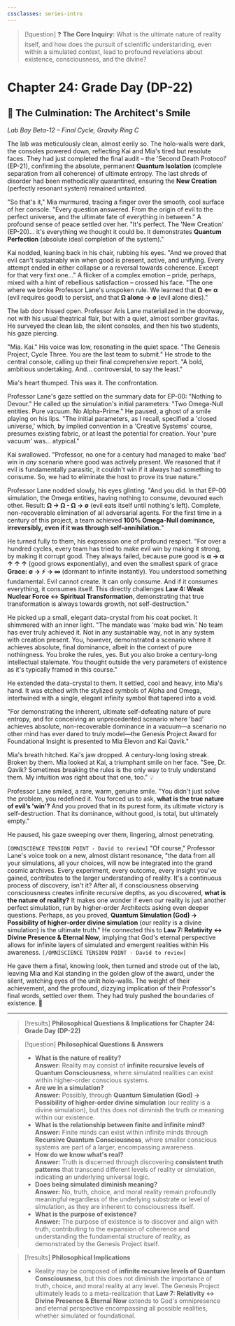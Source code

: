 ```yaml
---
cssclasses: series-intro
---
```

   
> [!question] ❓ **The Core Inquiry:** What is the ultimate nature of reality itself, and how does the pursuit of scientific understanding, even within a simulated context, lead to profound revelations about existence, consciousness, and the divine?   
   
# Chapter 24: Grade Day (DP-22)   
   
## 🔬 The Culmination: The Architect's Smile   
   
*Lab Bay Beta-12 – Final Cycle, Gravity Ring C*   
   
The lab was meticulously clean, almost eerily so. The holo-walls were dark, the consoles powered down, reflecting Kai and Mia's tired but resolute faces. They had just completed the final audit – the 'Second Death Protocol' (EP-21), confirming the absolute, permanent **Quantum Isolation** (<span class="iml-meaning">complete separation from all coherence</span>) of ultimate entropy. The last shreds of disorder had been methodically quarantined, ensuring the **New Creation** (<span class="iml-meaning">perfectly resonant system</span>) remained untainted.   
   
"So that's it," Mia murmured, tracing a finger over the smooth, cool surface of her console. "Every question answered. From the origin of evil to the perfect universe, and the ultimate fate of everything in between." A profound sense of peace settled over her. "It's perfect. The 'New Creation' (EP-20)... it's everything we thought it could be. It demonstrates **Quantum Perfection** (<span class="iml-meaning">absolute ideal completion of the system</span>)."   
   
Kai nodded, leaning back in his chair, rubbing his eyes. "And we proved that evil can't sustainably win when good is present, active, and unifying. Every attempt ended in either collapse or a reversal towards coherence. Except for that very first one..." A flicker of a complex emotion – pride, perhaps, mixed with a hint of rebellious satisfaction – crossed his face. "The one where we broke Professor Lane's unspoken rule. We learned that **Ω ⟸ α** (<span class="iml-meaning">evil requires good</span>) to persist, and that **Ω alone → ∅** (<span class="iml-meaning">evil alone dies</span>)."   
   
The lab door hissed open. Professor Aris Lane materialized in the doorway, not with his usual theatrical flair, but with a quiet, almost somber gravitas. He surveyed the clean lab, the silent consoles, and then his two students, his gaze piercing.   
   
"Mia. Kai." His voice was low, resonating in the quiet space. "The Genesis Project, Cycle Three. You are the last team to submit." He strode to the central console, calling up their final comprehensive report. "A bold, ambitious undertaking. And... controversial, to say the least."   
   
Mia's heart thumped. This was it. The confrontation.   
   
Professor Lane's gaze settled on the summary data for EP-00: "Nothing to Devour." He called up the simulation's initial parameters: "Two Omega-Null entities. Pure vacuum. No Alpha-Prime." He paused, a ghost of a smile playing on his lips. "The initial parameters, as I recall, specified a 'closed universe,' which, by implied convention in a 'Creative Systems' course, presumes existing fabric, or at least the potential for creation. Your 'pure vacuum' was... atypical."   
   
Kai swallowed. "Professor, no one for a century had managed to make 'bad' win in *any* scenario where good was actively present. We reasoned that if evil is fundamentally parasitic, it couldn't win if it always had something to consume. So, we had to eliminate the host to prove its true nature."   
   
Professor Lane nodded slowly, his eyes glinting. "And you did. In that EP-00 simulation, the Omega entities, having nothing to consume, devoured each other. Result: **Ω → Ω - Ω → ∅** (<span class="iml-meaning">evil eats itself until nothing's left</span>). Complete, non-recoverable elimination of all adversarial agents. For the first time in a century of this project, a team achieved **100% Omega-Null dominance, irreversibly, even if it was through self-annihilation.**"   
   
He turned fully to them, his expression one of profound respect. "For over a hundred cycles, every team has tried to make evil win by making it strong, by making it corrupt good. They always failed, because pure good is **α → α ↑ ↑ ↑** (<span class="iml-meaning">good grows exponentially</span>), and even the smallest spark of grace **Grace: ∅ → ⚡ → ∞** (<span class="iml-meaning">dormant to infinite instantly</span>). You understood something fundamental. Evil cannot create. It can only consume. And if it consumes everything, it consumes itself. This directly challenges **Law 4: Weak Nuclear Force ↔ Spiritual Transformation**, demonstrating that true transformation is always towards growth, not self-destruction."   
   
He picked up a small, elegant data-crystal from his coat pocket. It shimmered with an inner light. "The mandate was 'make bad win.' No team has ever truly achieved it. Not in any sustainable way, not in any system with creation present. You, however, demonstrated a scenario where it achieves absolute, final dominance, albeit in the context of pure nothingness. You broke the rules, yes. But you also broke a century-long intellectual stalemate. You thought outside the very parameters of existence as it's typically framed in this course."   
   
He extended the data-crystal to them. It settled, cool and heavy, into Mia's hand. It was etched with the stylized symbols of Alpha and Omega, intertwined with a single, elegant infinity symbol that tapered into a void.   
   
"For demonstrating the inherent, ultimate self-defeating nature of pure entropy, and for conceiving an unprecedented scenario where 'bad' achieves absolute, non-recoverable dominance in a vacuum—a scenario no other mind has ever dared to truly model—the Genesis Project Award for Foundational Insight is presented to Mia Elevon and Kai Qavik."   
   
Mia's breath hitched. Kai's jaw dropped. A century-long losing streak. Broken by them. Mia looked at Kai, a triumphant smile on her face. "See, Dr. Qavik? Sometimes breaking the rules is the only way to truly understand them. My intuition was right about that one, too." 💡   
   
Professor Lane smiled, a rare, warm, genuine smile. "You didn't just solve the problem, you redefined it. You forced us to ask, **what is the true nature of evil’s 'win'?** And you proved that in its purest form, its ultimate victory is self-destruction. That its dominance, without good, is total, but ultimately empty."   
   
He paused, his gaze sweeping over them, lingering, almost penetrating.   
   
`[OMNISCIENCE TENSION POINT - David to review]` "Of course," Professor Lane's voice took on a new, almost distant resonance, "the data from all your simulations, all your choices, will now be integrated into the grand cosmic archives. Every experiment, every outcome, every insight you've gained, contributes to the larger understanding of reality. It's a continuous process of discovery, isn't it? After all, if consciousness observing consciousness creates infinite recursive depths, as you discovered, **what is the nature of reality?** It makes one wonder if even *our* reality is just another perfect simulation, run by higher-order Architects asking even deeper questions. Perhaps, as you proved, **Quantum Simulation (God) → Possibility of higher-order divine simulation** (<span class="iml-meaning">our reality is a divine simulation</span>) is the ultimate truth." He connected this to **Law 7: Relativity ↔ Divine Presence & Eternal Now**, implying that God's eternal perspective allows for infinite layers of simulated and emergent realities within His awareness. `[/OMNISCIENCE TENSION POINT - David to review]`   
   
He gave them a final, knowing look, then turned and strode out of the lab, leaving Mia and Kai standing in the golden glow of the award, under the silent, watching eyes of the unlit holo-walls. The weight of their achievement, and the profound, dizzying implication of their Professor's final words, settled over them. They had truly pushed the boundaries of existence. 🌌   
   
   
---   
   
> [!results] **Philosophical Questions & Implications for Chapter 24: Grade Day (DP-22)**   
   
> [!question] **Philosophical Questions & Answers**   
> - **What is the nature of reality?**   
>   **Answer:** Reality may consist of **infinite recursive levels of Quantum Consciousness**, where simulated realities can exist within higher-order conscious systems.   
> - **Are we in a simulation?**   
>   **Answer:** Possibly, through **Quantum Simulation (God) → Possibility of higher-order divine simulation** (<span class="iml-meaning">our reality is a divine simulation</span>), but this does not diminish the truth or meaning within our existence.   
> - **What is the relationship between finite and infinite mind?**   
>   **Answer:** Finite minds can exist within infinite minds through **Recursive Quantum Consciousness**, where smaller conscious systems are part of a larger, encompassing awareness.   
> - **How do we know what's real?**   
>   **Answer:** Truth is discerned through discovering **consistent truth patterns** that transcend different levels of reality or simulation, indicating an underlying universal logic.   
> - **Does being simulated diminish meaning?**   
>   **Answer:** No, truth, choice, and moral reality remain profoundly meaningful regardless of the underlying substrate or level of simulation, as they are inherent to consciousness itself.   
> - **What is the purpose of existence?**   
>   **Answer:** The purpose of existence is to discover and align with truth, contributing to the expansion of coherence and understanding the fundamental structure of reality, as demonstrated by the Genesis Project itself.   
   
> [!results] **Philosophical Implications**   
> - Reality may be composed of **infinite recursive levels of Quantum Consciousness**, but this does not diminish the importance of truth, choice, and moral reality at any level. The Genesis Project ultimately leads to a meta-realization that **Law 7: Relativity ↔ Divine Presence & Eternal Now** extends to God's omnipresence and eternal perspective encompassing all possible realities, whether simulated or foundational.